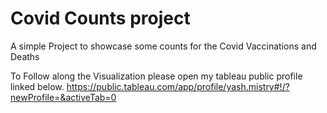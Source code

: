 # Covid Counts project
A simple Project to showcase some counts for the Covid Vaccinations and Deaths


To Follow along the Visualization
please open my tableau public profile linked below. 
https://public.tableau.com/app/profile/yash.mistry#!/?newProfile=&activeTab=0
